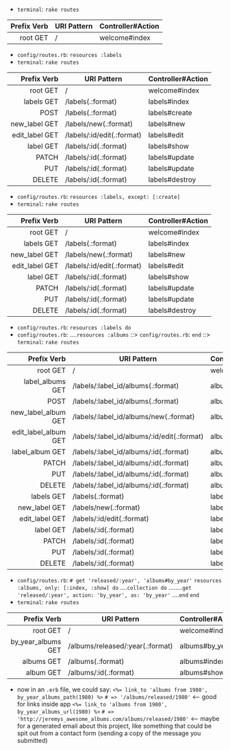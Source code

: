 * `terminal`: `rake routes`

Prefix Verb | URI Pattern | Controller#Action
-----------:|-------------|------------------
root GET | / | welcome#index

* `config/routes.rb`: `resources :labels`
* `terminal`: `rake routes`

Prefix Verb | URI Pattern | Controller#Action
-----------:|-------------|------------------
root GET | / | welcome#index
labels GET | /labels(.:format) | labels#index
POST | /labels(.:format) | labels#create
new_label GET | /labels/new(.:format) | labels#new
edit_label GET | /labels/:id/edit(.:format) | labels#edit
label GET | /labels/:id(.:format) | labels#show
PATCH | /labels/:id(.:format) | labels#update
PUT | /labels/:id(.:format) | labels#update
DELETE | /labels/:id(.:format) | labels#destroy

* `config/routes.rb`: `resources :labels, except: [:create]`
* `terminal`: `rake routes`

Prefix Verb | URI Pattern | Controller#Action
-----------:|-------------|------------------
root GET | / | welcome#index
labels GET | /labels(.:format) | labels#index
new_label GET | /labels/new(.:format) | labels#new
edit_label GET | /labels/:id/edit(.:format) | labels#edit
label GET | /labels/:id(.:format) | labels#show
PATCH | /labels/:id(.:format) | labels#update
PUT | /labels/:id(.:format) | labels#update
DELETE | /labels/:id(.:format) | labels#destroy

* `config/routes.rb`: `resources :labels do`
* `config/routes.rb`: ....`resources :albums`
::> `config/routes.rb`: `end`
::> `terminal`: `rake routes`

Prefix Verb | URI Pattern | Controller#Action
-----------:|-------------|------------------
root GET | / | welcome#index
label_albums GET | /labels/:label_id/albums(.:format) | albums#index
POST | /labels/:label_id/albums(.:format) | albums#create
new_label_album GET | /labels/:label_id/albums/new(.:format) | albums#new
edit_label_album GET | /labels/:label_id/albums/:id/edit(.:format) | albums#edit
label_album GET | /labels/:label_id/albums/:id(.:format) | albums#show
PATCH | /labels/:label_id/albums/:id(.:format) | albums#update
PUT | /labels/:label_id/albums/:id(.:format) | albums#update
DELETE | /labels/:label_id/albums/:id(.:format) | albums#destroy
labels GET | /labels(.:format) | labels#index
new_label GET | /labels/new(.:format) | labels#new
edit_label GET | /labels/:id/edit(.:format) | labels#edit
label GET | /labels/:id(.:format) | labels#show
PATCH | /labels/:id(.:format) | labels#update
PUT | /labels/:id(.:format) | labels#update
DELETE | /labels/:id(.:format) | labels#destroy

* `config/routes.rb`:
  `# get 'released/:year', 'albums#by_year'`
  `resources :albums, only: [:index, :show] do`
  ....`collection do`
  ........`get 'released/:year', action: 'by_year', as: 'by_year'`
  ....`end`
  `end`
* `terminal`:
  `rake routes`

Prefix Verb | URI Pattern | Controller#Action
-----------:|-------------|------------------
root GET | / | welcome#index
by_year_albums GET | /albums/released/:year(.:format) | albums#by_year
albums GET | /albums(.:format) | albums#index
album GET | /albums/:id(.:format) | albums#show

* now in an `.erb` file, we could say:
  `<%= link_to 'albums from 1980', by_year_albums_path(1980) %>`
  `# => '/albums/released/1980'` <-- good for links inside app
  `<%= link_to 'albums from 1980', by_year_albums_url(1980) %>`
  `# => 'http://jeremys_awesome_albums.com/albums/released/1980'` <-- maybe for a generated email about this project, like something that could be spit out from a contact form (sending a copy of the message you submitted)
